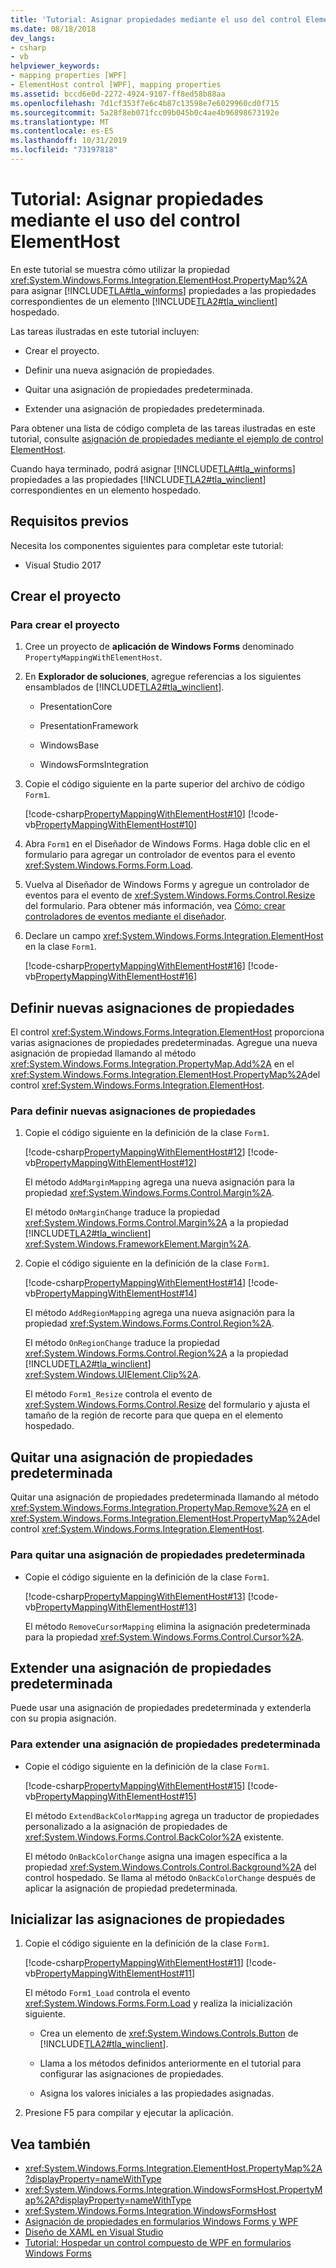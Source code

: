 ```yaml
---
title: 'Tutorial: Asignar propiedades mediante el uso del control ElementHost'
ms.date: 08/18/2018
dev_langs:
- csharp
- vb
helpviewer_keywords:
- mapping properties [WPF]
- ElementHost control [WPF], mapping properties
ms.assetid: bccd6e0d-2272-4924-9107-ff8ed58b88aa
ms.openlocfilehash: 7d1cf353f7e6c4b87c13598e7e6029960cd0f715
ms.sourcegitcommit: 5a28f8eb071fcc09b045b0c4ae4b96898673192e
ms.translationtype: MT
ms.contentlocale: es-ES
ms.lasthandoff: 10/31/2019
ms.locfileid: "73197818"
---
```

# <a name="walkthrough-mapping-properties-using-the-elementhost-control"></a>Tutorial: Asignar propiedades mediante el uso del control ElementHost

En este tutorial se muestra cómo utilizar la propiedad <xref:System.Windows.Forms.Integration.ElementHost.PropertyMap%2A> para asignar [!INCLUDE[TLA#tla_winforms](../../../../includes/tlasharptla-winforms-md.md)] propiedades a las propiedades correspondientes de un elemento [!INCLUDE[TLA2#tla_winclient](../../../../includes/tla2sharptla-winclient-md.md)] hospedado.

Las tareas ilustradas en este tutorial incluyen:

- Crear el proyecto.

- Definir una nueva asignación de propiedades.

- Quitar una asignación de propiedades predeterminada.

- Extender una asignación de propiedades predeterminada.

Para obtener una lista de código completa de las tareas ilustradas en este tutorial, consulte [asignación de propiedades mediante el ejemplo de control ElementHost](https://go.microsoft.com/fwlink/?LinkID=160018).

Cuando haya terminado, podrá asignar [!INCLUDE[TLA#tla_winforms](../../../../includes/tlasharptla-winforms-md.md)] propiedades a las propiedades [!INCLUDE[TLA2#tla_winclient](../../../../includes/tla2sharptla-winclient-md.md)] correspondientes en un elemento hospedado.

## <a name="prerequisites"></a>Requisitos previos

Necesita los componentes siguientes para completar este tutorial:

- Visual Studio 2017

## <a name="creating-the-project"></a>Crear el proyecto

### <a name="to-create-the-project"></a>Para crear el proyecto

1. Cree un proyecto de **aplicación de Windows Forms** denominado `PropertyMappingWithElementHost`.

2. En **Explorador de soluciones**, agregue referencias a los siguientes ensamblados de [!INCLUDE[TLA2#tla_winclient](../../../../includes/tla2sharptla-winclient-md.md)].

    - PresentationCore

    - PresentationFramework

    - WindowsBase

    - WindowsFormsIntegration

3. Copie el código siguiente en la parte superior del archivo de código `Form1`.

     [!code-csharp[PropertyMappingWithElementHost#10](~/samples/snippets/csharp/VS_Snippets_Wpf/PropertyMappingWithElementHost/CSharp/PropertyMappingWithElementHost/Form1.cs#10)]
     [!code-vb[PropertyMappingWithElementHost#10](~/samples/snippets/visualbasic/VS_Snippets_Wpf/PropertyMappingWithElementHost/VisualBasic/PropertyMappingWithElementHost/Form1.vb#10)]

4. Abra `Form1` en el Diseñador de Windows Forms. Haga doble clic en el formulario para agregar un controlador de eventos para el evento <xref:System.Windows.Forms.Form.Load>.

5. Vuelva al Diseñador de Windows Forms y agregue un controlador de eventos para el evento de <xref:System.Windows.Forms.Control.Resize> del formulario. Para obtener más información, vea [Cómo: crear controladores de eventos mediante el diseñador](https://docs.microsoft.com/previous-versions/visualstudio/visual-studio-2010/zwwsdtbk(v=vs.100)).

6. Declare un campo <xref:System.Windows.Forms.Integration.ElementHost> en la clase `Form1`.

     [!code-csharp[PropertyMappingWithElementHost#16](~/samples/snippets/csharp/VS_Snippets_Wpf/PropertyMappingWithElementHost/CSharp/PropertyMappingWithElementHost/Form1.cs#16)]
     [!code-vb[PropertyMappingWithElementHost#16](~/samples/snippets/visualbasic/VS_Snippets_Wpf/PropertyMappingWithElementHost/VisualBasic/PropertyMappingWithElementHost/Form1.vb#16)]

## <a name="defining-new-property-mappings"></a>Definir nuevas asignaciones de propiedades

El control <xref:System.Windows.Forms.Integration.ElementHost> proporciona varias asignaciones de propiedades predeterminadas. Agregue una nueva asignación de propiedad llamando al método <xref:System.Windows.Forms.Integration.PropertyMap.Add%2A> en el <xref:System.Windows.Forms.Integration.ElementHost.PropertyMap%2A>del control <xref:System.Windows.Forms.Integration.ElementHost>.

### <a name="to-define-new-property-mappings"></a>Para definir nuevas asignaciones de propiedades

1. Copie el código siguiente en la definición de la clase `Form1`.

     [!code-csharp[PropertyMappingWithElementHost#12](~/samples/snippets/csharp/VS_Snippets_Wpf/PropertyMappingWithElementHost/CSharp/PropertyMappingWithElementHost/Form1.cs#12)]
     [!code-vb[PropertyMappingWithElementHost#12](~/samples/snippets/visualbasic/VS_Snippets_Wpf/PropertyMappingWithElementHost/VisualBasic/PropertyMappingWithElementHost/Form1.vb#12)]

     El método `AddMarginMapping` agrega una nueva asignación para la propiedad <xref:System.Windows.Forms.Control.Margin%2A>.

     El método `OnMarginChange` traduce la propiedad <xref:System.Windows.Forms.Control.Margin%2A> a la propiedad [!INCLUDE[TLA2#tla_winclient](../../../../includes/tla2sharptla-winclient-md.md)] <xref:System.Windows.FrameworkElement.Margin%2A>.

2. Copie el código siguiente en la definición de la clase `Form1`.

     [!code-csharp[PropertyMappingWithElementHost#14](~/samples/snippets/csharp/VS_Snippets_Wpf/PropertyMappingWithElementHost/CSharp/PropertyMappingWithElementHost/Form1.cs#14)]
     [!code-vb[PropertyMappingWithElementHost#14](~/samples/snippets/visualbasic/VS_Snippets_Wpf/PropertyMappingWithElementHost/VisualBasic/PropertyMappingWithElementHost/Form1.vb#14)]

     El método `AddRegionMapping` agrega una nueva asignación para la propiedad <xref:System.Windows.Forms.Control.Region%2A>.

     El método `OnRegionChange` traduce la propiedad <xref:System.Windows.Forms.Control.Region%2A> a la propiedad [!INCLUDE[TLA2#tla_winclient](../../../../includes/tla2sharptla-winclient-md.md)] <xref:System.Windows.UIElement.Clip%2A>.

     El método `Form1_Resize` controla el evento de <xref:System.Windows.Forms.Control.Resize> del formulario y ajusta el tamaño de la región de recorte para que quepa en el elemento hospedado.

## <a name="removing-a-default-property-mapping"></a>Quitar una asignación de propiedades predeterminada

Quitar una asignación de propiedades predeterminada llamando al método <xref:System.Windows.Forms.Integration.PropertyMap.Remove%2A> en el <xref:System.Windows.Forms.Integration.ElementHost.PropertyMap%2A>del control <xref:System.Windows.Forms.Integration.ElementHost>.

### <a name="to-remove-a-default-property-mapping"></a>Para quitar una asignación de propiedades predeterminada

- Copie el código siguiente en la definición de la clase `Form1`.

     [!code-csharp[PropertyMappingWithElementHost#13](~/samples/snippets/csharp/VS_Snippets_Wpf/PropertyMappingWithElementHost/CSharp/PropertyMappingWithElementHost/Form1.cs#13)]
     [!code-vb[PropertyMappingWithElementHost#13](~/samples/snippets/visualbasic/VS_Snippets_Wpf/PropertyMappingWithElementHost/VisualBasic/PropertyMappingWithElementHost/Form1.vb#13)]

     El método `RemoveCursorMapping` elimina la asignación predeterminada para la propiedad <xref:System.Windows.Forms.Control.Cursor%2A>.

## <a name="extending-a-default-property-mapping"></a>Extender una asignación de propiedades predeterminada

Puede usar una asignación de propiedades predeterminada y extenderla con su propia asignación.

### <a name="to-extend-a-default-property-mapping"></a>Para extender una asignación de propiedades predeterminada

- Copie el código siguiente en la definición de la clase `Form1`.

     [!code-csharp[PropertyMappingWithElementHost#15](~/samples/snippets/csharp/VS_Snippets_Wpf/PropertyMappingWithElementHost/CSharp/PropertyMappingWithElementHost/Form1.cs#15)]
     [!code-vb[PropertyMappingWithElementHost#15](~/samples/snippets/visualbasic/VS_Snippets_Wpf/PropertyMappingWithElementHost/VisualBasic/PropertyMappingWithElementHost/Form1.vb#15)]

     El método `ExtendBackColorMapping` agrega un traductor de propiedades personalizado a la asignación de propiedades de <xref:System.Windows.Forms.Control.BackColor%2A> existente.

     El método `OnBackColorChange` asigna una imagen específica a la propiedad <xref:System.Windows.Controls.Control.Background%2A> del control hospedado. Se llama al método `OnBackColorChange` después de aplicar la asignación de propiedad predeterminada.

## <a name="initialize-your-property-mappings"></a>Inicializar las asignaciones de propiedades

1. Copie el código siguiente en la definición de la clase `Form1`.

     [!code-csharp[PropertyMappingWithElementHost#11](~/samples/snippets/csharp/VS_Snippets_Wpf/PropertyMappingWithElementHost/CSharp/PropertyMappingWithElementHost/Form1.cs#11)]
     [!code-vb[PropertyMappingWithElementHost#11](~/samples/snippets/visualbasic/VS_Snippets_Wpf/PropertyMappingWithElementHost/VisualBasic/PropertyMappingWithElementHost/Form1.vb#11)]

     El método `Form1_Load` controla el evento <xref:System.Windows.Forms.Form.Load> y realiza la inicialización siguiente.

    - Crea un elemento de <xref:System.Windows.Controls.Button> de [!INCLUDE[TLA2#tla_winclient](../../../../includes/tla2sharptla-winclient-md.md)].

    - Llama a los métodos definidos anteriormente en el tutorial para configurar las asignaciones de propiedades.

    - Asigna los valores iniciales a las propiedades asignadas.

2. Presione F5 para compilar y ejecutar la aplicación.

## <a name="see-also"></a>Vea también

- <xref:System.Windows.Forms.Integration.ElementHost.PropertyMap%2A?displayProperty=nameWithType>
- <xref:System.Windows.Forms.Integration.WindowsFormsHost.PropertyMap%2A?displayProperty=nameWithType>
- <xref:System.Windows.Forms.Integration.WindowsFormsHost>
- [Asignación de propiedades en formularios Windows Forms y WPF](windows-forms-and-wpf-property-mapping.md)
- [Diseño de XAML en Visual Studio](/visualstudio/xaml-tools/designing-xaml-in-visual-studio)
- [Tutorial: Hospedar un control compuesto de WPF en formularios Windows Forms](walkthrough-hosting-a-wpf-composite-control-in-windows-forms.md)
